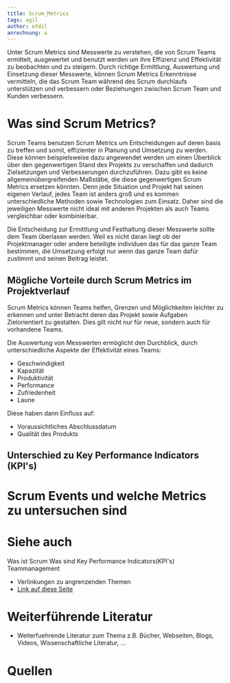 ```yaml
---
title: Scrum_Metrics
tags: agil
author: efdil
anrechnung: a
---
```


Unter Scrum Metrics sind Messwerte zu verstehen, die von Scrum Teams ermittelt, ausgewertet und benutzt werden um ihre Effizienz und Effektivität zu beobachten und zu steigern. Durch richtige Ermittlung, Auswertung und Einsetzung dieser Messwerte, können Scrum Metrics Erkenntnisse vermitteln, die das Scrum Team während des Scrum durchlaufs unterstützen und verbessern oder Beziehungen zwischen Scrum Team und Kunden verbessern.

# Was sind Scrum Metrics?
Scrum Teams benutzen Scrum Metrics um Entscheidungen auf deren basis zu treffen und somit, effizienter in Planung und Umsetzung zu werden. Diese können beispielsweise dazu angewendet werden um einen Überblick über den gegenwertigen Stand des Projekts zu verschaffen und dadurch Zielsetzungen und Verbesserungen durchzuführen. Dazu gibt es keine allgemeinübergreifenden Maßstäbe, die diese gegenwertigen Scrum Metrics ersetzen könnten. Denn jede Situation und Projekt hat seinen eigenen Verlauf, jedes Team ist anders groß und es kommen unterschiedliche Methoden sowie Technologien zum Einsatz. Daher sind die jeweiligen Messwerte nicht ideal mit anderen Projekten als auch Teams vergleichbar oder kombinierbar.

Die Entscheidung zur Ermittlung und Festhaltung dieser Messwerte sollte dem Team überlasen werden. Weil es nicht daran liegt ob der Projektmanager oder andere beteiligte individuen das für das ganze Team bestimmen, die Umsetzung erfolgt nur wenn das ganze Team dafür zustimmt und seinen Beitrag leistet.



## Mögliche Vorteile durch Scrum Metrics im Projektverlauf

Scrum Metrics können Teams helfen, Grenzen und Möglichkeiten leichter zu erkennen und unter Betracht deren das Projekt sowie Aufgaben Zielorientiert zu gestalten. Dies gilt nicht nur für neue, sondern auch für vorhandene Teams.

Die Auswertung von Messwerten ermöglicht den Durchblick, durch unterschiedliche Aspekte der Effektivität eines Teams:

- Geschwindigkeit
- Kapazität
- Produktivität
- Performance
- Zufriedenheit
- Laune

Diese haben dann Einfluss auf:

- Voraussichtliches Abschlussdatum
- Qualität des Produkts

## Unterschied zu Key Performance Indicators (KPI's)

# Scrum Events und welche Metrics zu untersuchen sind








# Siehe auch

Was ist Scrum
Was sind Key Performance Indicators(KPI's)
Teammanagement

* Verlinkungen zu angrenzenden Themen
* [Link auf diese Seite](Scrum_Metrics.md)

# Weiterführende Literatur

* Weiterfuehrende Literatur zum Thema z.B. Bücher, Webseiten, Blogs, Videos, Wissenschaftliche Literatur, ...

# Quellen


